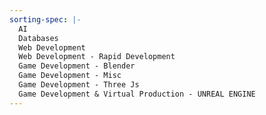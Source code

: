 ```yaml
---
sorting-spec: |-
  AI
  Databases
  Web Development
  Web Development - Rapid Development
  Game Development - Blender
  Game Development - Misc
  Game Development - Three Js
  Game Development & Virtual Production - UNREAL ENGINE
---
```

